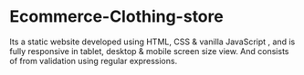 # Ecommerce-Clothing-store
Its a static website developed using HTML, CSS &amp; vanilla JavaScript , and is fully responsive in tablet, desktop &amp; mobile screen size view. And consists of from validation using regular expressions.
